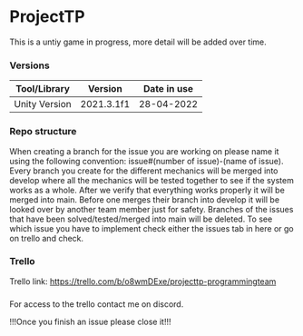 # ProjectTP
This is a untiy game in progress, more detail will be added over time.


### Versions
|Tool/Library     | Version      | Date in use |
|:---------------:|:------------:|:-----------:|
|Unity Version    |2021.3.1f1    | 28-04-2022  |


### Repo structure
When creating a branch for the issue you are working on please name it using the following convention: issue#(number of issue)-(name of issue).
Every branch you create for the different mechanics will be merged into develop where all the mechanics will be tested together to see if the system works as a whole.
After we verify that everything works properly it will be merged into main. Before one merges their branch into develop it will be looked over by another team member just for safety. Branches of the issues that have been solved/tested/merged into main will be deleted.
To see which issue you have to implement check either the issues tab in here or go on trello and check.

### Trello
Trello link: https://trello.com/b/o8wmDExe/projecttp-programmingteam
###
For access to the trello contact me on discord.


!!!Once you finish an issue please close it!!!
